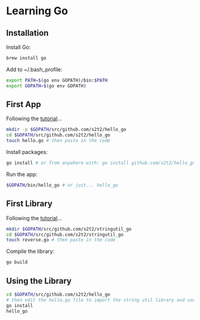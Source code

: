 
# Learning Go

## Installation

Install Go:

```sh
brew install go
```

Add to ~/.bash_profile:

```sh
export PATH=$(go env GOPATH)/bin:$PATH
export GOPATH=$(go env GOPATH)
```

## First App

Following the [tutorial](https://golang.org/doc/code.html#Command)...

```sh
mkdir -p $GOPATH/src/github.com/s2t2/hello_go
cd $GOPATH/src/github.com/s2t2/hello_go
touch hello.go # then paste in the code
```

Install packages:

```sh
go install # or from anywhere with: go install github.com/s2t2/hello_go
```

Run the app:

```sh
$GOPATH/bin/hello_go # or just... hello_go
```

## First Library

Following the [tutorial](https://golang.org/doc/code.html#Library)...

```sh
mkdir $GOPATH/src/github.com/s2t2/stringutil_go
cd $GOPATH/src/github.com/s2t2/stringutil_go
touch reverse.go # then paste in the code
```

Compile the library:

```sh
go build
```

## Using the Library

```sh
cd $GOPATH/src/github.com/s2t2/hello_go
# then edit the hello.go file to import the string util library and use it
go install
hello_go
```
